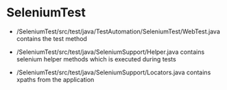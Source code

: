 # SeleniumTest

- /SeleniumTest/src/test/java/TestAutomation/SeleniumTest/WebTest.java contains the test method

- /SeleniumTest/src/test/java/SeleniumSupport/Helper.java contains selenium helper methods which is executed during tests

- /SeleniumTest/src/test/java/SeleniumSupport/Locators.java contains xpaths from the application
